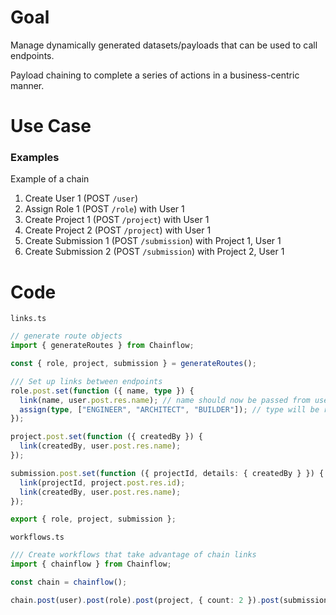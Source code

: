 # Goal

Manage dynamically generated datasets/payloads that can be used to call endpoints.

Payload chaining to complete a series of actions in a business-centric manner.

# Use Case

### Examples

Example of a chain

1. Create User 1 (POST `/user`)
2. Assign Role 1 (POST `/role`) with User 1
3. Create Project 1 (POST `/project`) with User 1
4. Create Project 2 (POST `/project`) with User 1
5. Create Submission 1 (POST `/submission`) with Project 1, User 1
6. Create Submission 2 (POST `/submission`) with Project 2, User 1

# Code

`links.ts`

```typescript
// generate route objects
import { generateRoutes } from Chainflow;

const { role, project, submission } = generateRoutes();

/// Set up links between endpoints
role.post.set(function ({ name, type }) {
  link(name, user.post.res.name); // name should now be passed from user to role
  assign(type, ["ENGINEER", "ARCHITECT", "BUILDER"]); // type will be randomly selected from value pool
});

project.post.set(function ({ createdBy }) {
  link(createdBy, user.post.res.name);
});

submission.post.set(function ({ projectId, details: { createdBy } }) {
  link(projectId, project.post.res.id);
  link(createdBy, user.post.res.name);
});

export { role, project, submission };
```

`workflows.ts`

```typescript
/// Create workflows that take advantage of chain links
import { chainflow } from Chainflow;

const chain = chainflow();

chain.post(user).post(role).post(project, { count: 2 }).post(submission).run();
```
